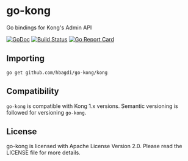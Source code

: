 # go-kong

Go bindings for Kong's Admin API

[![GoDoc](https://godoc.org/github.com/hbagdi/go-kong?status.svg)](https://godoc.org/github.com/hbagdi/go-kong/kong)
[![Build Status](https://travis-ci.com/hbagdi/go-kong.svg?branch=master)](https://travis-ci.org/hbagdi/go-kong)
[![Go Report Card](https://goreportcard.com/badge/github.com/hbagdi/go-kong)](https://goreportcard.com/report/github.com/hbagdi/go-kong)

## Importing

```shell
go get github.com/hbagdi/go-kong/kong
```

## Compatibility

`go-kong` is compatible with Kong 1.x versions.
Semantic versioning is followed for versioning `go-kong`.

## License

go-kong is licensed with Apache License Version 2.0.
Please read the LICENSE file for more details.
